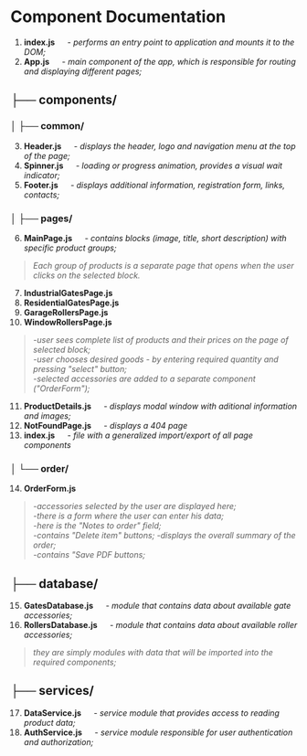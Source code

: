 # Component Documentation

1. **index.js** &emsp; - _performs an entry point to application and mounts it to the DOM;_
2. **App.js** &emsp; - _main component of the app, which is responsible for routing and displaying different pages;_

## ├── components/

### │   ├── common/

3. **Header.js** &emsp; - _displays the header, logo and navigation menu at the top of the page;_
4. **Spinner.js** &emsp; - _loading or progress animation, provides a visual wait indicator;_
5. **Footer.js** &emsp; - _displays additional information, registration form, links, contacts;_

### │   ├── pages/

6. **MainPage.js** &emsp; - _contains blocks (image, title, short description) with specific product groups;_
> _Each group of products is a separate page that opens when the user clicks on the selected block._
7. **IndustrialGatesPage.js**
8. **ResidentialGatesPage.js**
9. **GarageRollersPage.js**
10. **WindowRollersPage.js**
> _-user sees complete list of products and their prices on the page of selected block;_\
> _-user chooses desired goods - by entering required quantity and pressing "select" button;_\
> _-selected accessories are added to a separate component ("OrderForm");_
11. **ProductDetails.js** &emsp; - _displays modal window with aditional information and images;_
12. **NotFoundPage.js** &emsp; - _displays a 404 page_
13. **index.js** &emsp; - _file with a generalized import/export of all page components_

### │   └── order/

14. **OrderForm.js**
> _-accessories selected by the user are displayed here;_\
> _-there is a form where the user can enter his data;_\
> _-here is the "Notes to order" field;_\
> _-contains "Delete item" buttons;_
> _-displays the overall summary of the order;_\
> _-contains "Save PDF buttons;_

## ├── database/
15. **GatesDatabase.js** &emsp; - _module that contains data about available gate accessories;_
16. **RollersDatabase.js** &emsp; - _module that contains data about available roller accessories;_
> _they are simply modules with data that will be imported into the required components;_

## ├── services/
17. **DataService.js** &emsp; - _service module that provides access to reading product data;_
18. **AuthService.js** &emsp; - _service module responsible for user authentication and authorization;_
